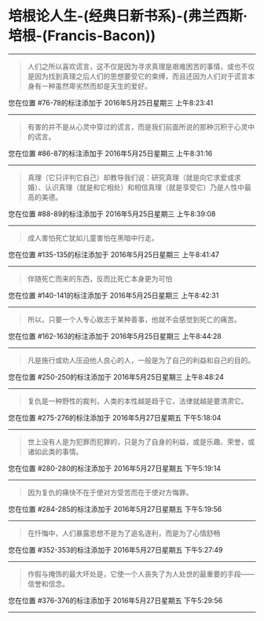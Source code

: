 # 培根论人生-(经典日新书系)-(弗兰西斯·培根-(Francis-Bacon))

---

> 人们之所以喜欢谎言，这不仅是因为寻求真理是艰难困苦的事情，或也不仅是因为找到真理之后人们的思想要受它的束缚，而且还因为人们对于谎言本身有一种虽然卑劣然而却是天生的爱好。

您在位置 #76-78的标注添加于 2016年5月25日星期三 上午8:23:41

---

> 有害的并不是从心灵中穿过的谎言，而是我们前面所说的那种沉积于心灵中的谎言。

您在位置 #86-87的标注添加于 2016年5月25日星期三 上午8:31:16

---

> 真理（它只评判它自己）却教导我们说：研究真理（就是向它求爱或求婚）、认识真理（就是和它相处）和相信真理（就是享受它）乃是人性中最高的美德。

您在位置 #88-89的标注添加于 2016年5月25日星期三 上午8:39:08

---

> 成人害怕死亡犹如儿童害怕在黑暗中行走。

您在位置 #135-135的标注添加于 2016年5月25日星期三 上午8:41:47

---

> 伴随死亡而来的东西，反而比死亡本身更为可怕

您在位置 #140-141的标注添加于 2016年5月25日星期三 上午8:42:31

---

> 所以，只要一个人专心致志于某种善事，他就不会感觉到死亡的痛苦。

您在位置 #162-163的标注添加于 2016年5月25日星期三 上午8:44:28

---

> 凡是施行或劝人压迫他人良心的人，一般是为了自己的利益和自己的目的。

您在位置 #250-250的标注添加于 2016年5月25日星期三 上午8:48:24

---

> 复仇是一种野性的裁判，人类的本性越是趋于它，法律就越是要清肃它。

您在位置 #275-276的标注添加于 2016年5月27日星期五 下午5:18:04

---

> 世上没有人是为犯罪而犯罪的，只是为了自身的利益，或是乐趣、荣誉，或诸如此类的事情。

您在位置 #280-280的标注添加于 2016年5月27日星期五 下午5:19:14

---

> 因为复仇的痛快不在于使对方受苦而在于使对方悔罪。

您在位置 #284-285的标注添加于 2016年5月27日星期五 下午5:19:56

---

> 在忏悔中，人们暴露思想不是为了追名逐利，而是为了心情舒畅

您在位置 #352-353的标注添加于 2016年5月27日星期五 下午5:27:49

---

> 作假与掩饰的最大坏处是，它使一个人丧失了为人处世的最重要的手段——信誉和信念。

您在位置 #376-376的标注添加于 2016年5月27日星期五 下午5:29:56

---

